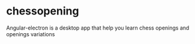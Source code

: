 # chessopening
Angular-electron is a desktop app that help you learn chess openings and openings variations
